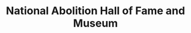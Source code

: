 ---
layout: repo
title: "National Abolition Hall of Fame and Museum"
id: 21824
permalink: repos/21824/
---